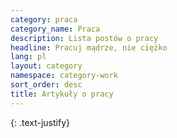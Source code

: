 ```yaml
---
category: praca
category_name: Praca
description: Lista postów o pracy
headline: Pracuj mądrze, nie ciężko
lang: pl
layout: category
namespace: category-work
sort_order: desc
title: Artykuły o pracy
---
```


{: .text-justify}

